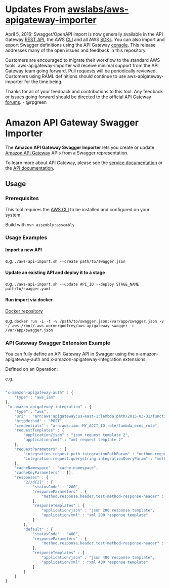 # Updates From [awslabs/aws-apigateway-importer](https://github.com/awslabs/aws-apigateway-importer)

April 5, 2016: Swagger/OpenAPI import is now generally available in the API Gateway [REST API][api], the AWS [CLI][cli] and all AWS [SDKs][sdks]. You can also import and export Swagger definitions using the API Gateway [console][console]. This release addresses many of the open issues and feedback in this repository.

Customers are encouraged to migrate their workflow to the standard AWS tools. aws-apigateway-importer will receive minimal support from the API Gateway team going forward. Pull requests will be periodically reviewed. Customers using RAML definitions should continue to use aws-apigateway-importer for the time being.

Thanks for all of your feedback and contributions to this tool. Any feedback or issues going forward should be directed to the official API Gateway [forums][forums]. - @rpgreen

[sdks]: https://aws.amazon.com/tools
[cli]: http://docs.aws.amazon.com/cli/latest/reference/apigateway/put-rest-api.html
[forums]: https://forums.aws.amazon.com/forum.jspa?forumID=199
[api]: http://docs.aws.amazon.com/apigateway/latest/developerguide/api-gateway-import-api.html
[console]: https://console.aws.amazon.com/apigateway/home


Amazon API Gateway Swagger Importer
=============================

The **Amazon API Gateway Swagger Importer** lets you create or update [Amazon API Gateway][service-page] APIs from a Swagger representation.

To learn more about API Gateway, please see the [service documentation][service-docs] or the [API documentation][api-docs].

[service-page]: http://aws.amazon.com/api-gateway/
[service-docs]: http://docs.aws.amazon.com/apigateway/latest/developerguide/
[api-docs]: http://docs.aws.amazon.com/apigateway/api-reference

## Usage

### Prerequisites

This tool requires the [AWS CLI](http://aws.amazon.com/cli) to be installed and configured on your system.

Build with `mvn assembly:assembly`

### Usage Examples

#### Import a new API

e.g. `./aws-api-import.sh --create path/to/swagger.json`

#### Update an existing API and deploy it to a stage

e.g. `./aws-api-import.sh --update API_ID --deploy STAGE_NAME path/to/swagger.yaml`

#### Run import via docker

[Docker repository](https://registry.hub.docker.com/u/warnergodfrey/aws-apigateway-swagger/)

e.g. `docker run -i -t -v /path/to/swagger.json:/var/app/swagger.json -v ~/.aws:/root/.aws warnergodfrey/aws-apigateway-swagger -c /var/app/swagger.json`

### API Gateway Swagger Extension Example

You can fully define an API Gateway API in Swagger using the x-amazon-apigateway-auth and x-amazon-apigateway-integration extensions.

Defined on an Operation:

e.g.

```javascript

"x-amazon-apigateway-auth" : {
    "type" : "aws_iam"
},
 "x-amazon-apigateway-integration" : {
    "type" : "aws",
    "uri" : "arn:aws:apigateway:us-east-1:lambda:path/2015-03-31/functions/arn:aws:lambda:us-east-1:MY_ACCT_ID:function:helloWorld/invocations",
    "httpMethod" : "POST",
    "credentials" : "arn:aws:iam::MY_ACCT_ID:role/lambda_exec_role",
    "requestTemplates" : {
        "application/json" : "json request template 2",
        "application/xml" : "xml request template 2"
    },
    "requestParameters" : {
        "integration.request.path.integrationPathParam" : "method.request.querystring.latitude",
        "integration.request.querystring.integrationQueryParam" : "method.request.querystring.longitude"
    },
    "cacheNamespace" : "cache-namespace",
    "cacheKeyParameters" : [],
    "responses" : {
        "2//d{2}" : {
            "statusCode" : "200",
            "responseParameters" : {
                "method.response.header.test-method-response-header" : "integration.response.header.integrationResponseHeaderParam1"
            },
            "responseTemplates" : {
                "application/json" : "json 200 response template",
                "application/xml" : "xml 200 response template"
            }
        },
        "default" : {
            "statusCode" : "400",
            "responseParameters" : {
                "method.response.header.test-method-response-header" : "'static value'"
            },
            "responseTemplates" : {
                "application/json" : "json 400 response template",
                "application/xml" : "xml 400 response template"
            }
        }
    }
}
```
